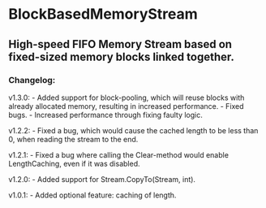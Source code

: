 # BlockBasedMemoryStream
## High-speed FIFO Memory Stream based on fixed-sized memory blocks linked together.

### **Changelog:**
v1.3.0:
	- Added support for block-pooling, which will reuse blocks with already allocated memory, resulting in increased performance.
	- Fixed bugs.
	- Increased performance through fixing faulty logic.

v1.2.2:
	- Fixed a bug, which would cause the cached length to be less than 0, when reading the stream to the end.

v1.2.1:
	- Fixed a bug where calling the Clear-method would enable LengthCaching, even if it was disabled.

v1.2.0:
	- Added support for Stream.CopyTo(Stream, int).

v1.0.1:
	- Added optional feature: caching of length.
